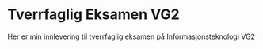 # Tverrfaglig Eksamen VG2

Her er min innlevering til tverrfaglig eksamen på Informasjonsteknologi VG2